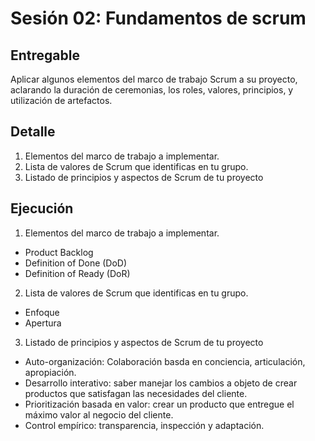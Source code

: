 # Sesión 02: Fundamentos de scrum

## Entregable

Aplicar algunos elementos del marco de trabajo Scrum a su proyecto, aclarando la duración de ceremonias, los roles, valores, principios, y utilización de artefactos.

## Detalle

1. Elementos del marco de trabajo a implementar.
2. Lista de valores de Scrum que identificas en tu grupo.
3. Listado de principios y aspectos de Scrum de tu proyecto

## Ejecución

1. Elementos del marco de trabajo a implementar.
* Product Backlog
* Definition of Done (DoD)
* Definition of Ready (DoR)
2. Lista de valores de Scrum que identificas en tu grupo.
* Enfoque
* Apertura
3. Listado de principios y aspectos de Scrum de tu proyecto
* Auto-organización: Colaboración basda en conciencia, articulación, apropiación.
* Desarrollo interativo: saber manejar los cambios a objeto de crear productos que satisfagan las necesidades del cliente.
* Prioritización basada en valor: crear un producto que entregue el máximo valor al negocio del cliente.
* Control empírico: transparencia, inspección y adaptación.